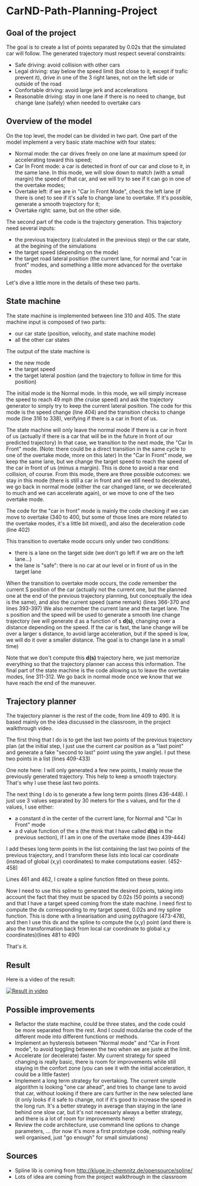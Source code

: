 # CarND-Path-Planning-Project

## Goal of the project
The goal is to create a list of points separated by 0.02s that the simulated car will follow. The generated trajectory must respect several constraints:

- Safe driving: avoid collision with other cars
- Legal driving: stay below the speed limit (but close to it, except if trafic prevent it), drive in one of the 3 right lanes, not on the left side or outside of the road
- Confortable driving: avoid large jerk and accelerations
- Reasonable driving: stay in one lane if there is no need to change, but change lane (safely) when needed to overtake cars

## Overview of the model

On the top level, the model can be divided in two part. One part of the model implement a very basic state machine with four states:

- Normal mode: the car drives freely on one lane at maximum speed (or accelerating toward this speed;
- Car In Front mode: a car is detected in front of our car and close to it, in the same lane. In this mode, we will slow down to match (with a small margin) the speed of that car, and we will try to see if it can go in one of the overtake modes;
- Overtake left: if we are in "Car In Front Mode", check the left lane (if there is one) to see if it's safe to change lane to overtake. If it's possible, generate a smooth trajectory for it;
- Overtake right: same, but on the other side.

The second part of the code is the trajectory generation. This trajectory need several inputs:
- the previous trajectory (calculated in the previous step) or the car state, at the begining of the simulations
- the target speed (depending on the mode)
- the target road lateral position (the current lane, for normal and "car in front" modes, and something a little more advanced for the overtake modes

Let's dive a little more in the details of these two parts.

## State machine
The state machine is implemented between line 310 and 405. The state machine input is composed of two parts:

- our car state (position, velocity, and state machine mode)
- all the other car states

The output of the state machine is 
- the new mode
- the target speed
- the target lateral position (and the trajectory to follow in time for this position)

The initial mode is the Normal mode. In this mode, we will simply increase the speed to reach 49 mph (the cruise speed) and ask the trajectory generator to simply try to keep the current lateral position. The code for this mode is the speed change (line 404) and the transition checks to change mode (line 316 to 338), verifying if there is a car in front of us.

The state machine will only leave the normal mode if there is a car in front of us (actually if there is a car that will be in the future in front of our predicted trajectory) In that case, we transition to the next mode, the "Car In Front" mode. (Note: there could be a direct transition in the same cycle to one of the overtake mode, more on this later) In the "Car In Front" mode, we keep the same lane, but we change the target speed to reach the speed of the car in front of us (minus a margin). This is done to avoid a rear end collision, of course. From this mode, there are three possible outcomes: we stay in this mode (there is still a car in front and we still need to decelerate), we go back in normal mode (either the car changed lane, or we decelerated to much and we can accelerate again), or we move to one of the two overtake mode.

The code for the "car in front" mode is mainly the code checking if we can move to overtake (340 to 400, but some of those lines are more related to the overtake modes, it's a little bit mixed), and also the deceleration code (line 402)

This transition to overtake mode occurs only under two conditions:
- there is a lane on the target side (we don't go left if we are on the left lane...)
- the lane is "safe": there is no car at our level or in front of us in the target lane

When the transition to overtake mode occurs, the code remember the current S position of the car (actually not the current one, but the planned one at the end of the previous trajectory planning, but conceptually the idea is the same), and also the current speed (same remark) (lines 366-370 and lines 393-397) We also remember the current lane and the target lane. The s position and the speed will be used to generate a smooth line change trajectory (we will generate d as a function of s **d(s)**, changing over a distance depending on the speed. If the car is fast, the lane change will be over a larger s distance, to avoid large acceleration, but if the speed is low, we will do it over a smaller distance. The goal is to change lane in a small time)

Note that we don't compute this **d(s)** trajectory here, we just memorize everything so that the trajectory planner can access this information. The final part of the state machine is the code allowing us to leave the overtake modes, line 311-312. We go back in normal mode once we know that we have reach the end of the maneuver.

## Trajectory planner
The trajectory planner is the rest of the code, from line 409 to 490. It is based mainly on the idea discussed in the classroom, in the project walkthrough video.

The first thing that I do is to get the last two points of the previous trajectory plan (at the initial step, I just use the current car position as a "last point" and generate a fake "second to last" point using the yaw angle). I put these two points in a list (lines 409-433)

One note here: I will only generated a few new points, I mainly reuse the previously generated trajectory. This help to keep a smooth trajectory. That's why I use these last two points.

The next thing I do is to generate a few long term points (lines 436-448). I just use 3 values separated by 30 meters for the s values, and for the d values, I use either:
- a constant d in the center of the current lane, for Normal and "Car In Front" mode
- a d value function of the s (the think that I have called **d(s)** in the previous section), if I am in one of the overtake mode (lines 439-444)

I add theses long term points in the list containing the last two points of the previous trajectory, and I transform these lists into local car coordinate (instead of global (x,y) coordinates) to make computations easier. (452-458)

Lines 461 and 462, I create a spline function fitted on these points.

Now I need to use this spline to generated the desired points, taking into account the fact that they must be spaced by 0.02s (50 points a second) and that I have a target speed coming from the state machine. I need first to compute the dx corresponding to my target speed, 0.02s and my spline function. This is done with a linearisation and using pythagore (473-478), and then I use this dx and the spline to compute the (x,y) point (and there is also the transformation back from local car coordinate to global x,y coordinates)(lines 481 to 490)

That's it.

## Result

Here is a video of the result:

[![Result in video](https://img.youtube.com/vi/93Q2h11JhgE/0.jpg)](https://www.youtube.com/watch?v=93Q2h11JhgE)


## Possible improvements

- Refactor the state machine, could be three states, and the code could be more separated from the rest. And I could modularise the code of the different mode into different functions or methods.
- Implement an hysteresis between "Normal mode" and "Car in Front mode", to avoid toggling between the two when we are juste at the limit.
- Accelerate (or decelerate) faster. My current strategy for speed changing is really basic, there is room for improvements while still staying in the confort zone (you can see it with the initial acceleration, it could be a little faster)
- Implement a long term strategy for overtaking. The current simple algorithm is looking "one car ahead", and tries to change lane to avoid that car, without looking if there are cars further in the new selected lane (it only looks if it safe to change, not if it's good to increase the speed in the long run. It's a better strategy in average than staying in the lane behind one slow car, but it's not necessarly always a better strategy, and there is a lot of room for improvements here)
- Review the code architecture, use command line options to change parameters, ... (for now it's more a first prototype code, nothing really well organised, just "go enough" for small simulations)

## Sources

- Spline lib is coming from http://kluge.in-chemnitz.de/opensource/spline/
- Lots of idea are coming from the project walkthrough in the classroom
